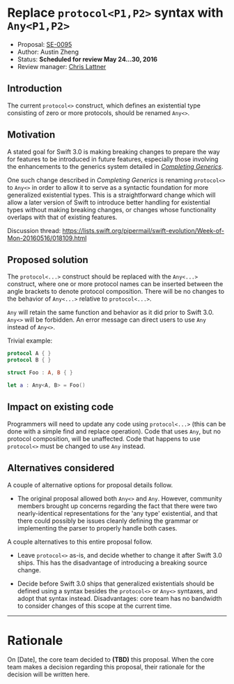 # Replace `protocol<P1,P2>` syntax with `Any<P1,P2>`

* Proposal: [SE-0095](0095-any-as-existential.md)
* Author: Austin Zheng
* Status: **Scheduled for review May 24...30, 2016**
* Review manager: [Chris Lattner](http://github.com/lattner)

## Introduction

The current `protocol<>` construct, which defines an existential type consisting of zero or more protocols, should be renamed `Any<>`.

## Motivation

A stated goal for Swift 3.0 is making breaking changes to prepare the way for features to be introduced in future features, especially those involving the enhancements to the generics system detailed in [*Completing Generics*](https://github.com/apple/swift/blob/master/docs/GenericsManifesto.md).

One such change described in *Completing Generics* is renaming `protocol<>` to `Any<>` in order to allow it to serve as a syntactic foundation for more generalized existential types. This is a straightforward change which will allow a later version of Swift to introduce better handling for existential types without making breaking changes, or changes whose functionality overlaps with that of existing features.

Discussion thread: https://lists.swift.org/pipermail/swift-evolution/Week-of-Mon-20160516/018109.html

## Proposed solution

The `protocol<...>` construct should be replaced with the `Any<...>` construct, where one or more protocol names can be inserted between the angle brackets to denote protocol composition. There will be no changes to the behavior of `Any<...>` relative to `protocol<...>`.

`Any` will retain the same function and behavior as it did prior to Swift 3.0. `Any<>` will be forbidden. An error message can direct users to use `Any` instead of `Any<>`.

Trivial example:

```swift
protocol A { }
protocol B { }

struct Foo : A, B { }

let a : Any<A, B> = Foo()
```

## Impact on existing code

Programmers will need to update any code using `protocol<...>` (this can be done with a simple find and replace operation). Code that uses `Any`, but no protocol composition, will be unaffected. Code that happens to use `protocol<>` must be changed to use `Any` instead.

## Alternatives considered

A couple of alternative options for proposal details follow.

* The original proposal allowed both `Any<>` and `Any`. However, community members brought up concerns regarding the fact that there were two nearly-identical representations for the 'any type' existential, and that there could possibly be issues cleanly defining the grammar or implementing the parser to properly handle both cases.

A couple alternatives to this entire proposal follow.

* Leave `protocol<>` as-is, and decide whether to change it after Swift 3.0 ships. This has the disadvantage of introducing a breaking source change.

* Decide before Swift 3.0 ships that generalized existentials should be defined using a syntax besides the `protocol<>` or `Any<>` syntaxes, and adopt that syntax instead. Disadvantages: core team has no bandwidth to consider changes of this scope at the current time.

-------------------------------------------------------------------------------

# Rationale

On [Date], the core team decided to **(TBD)** this proposal.
When the core team makes a decision regarding this proposal,
their rationale for the decision will be written here.
